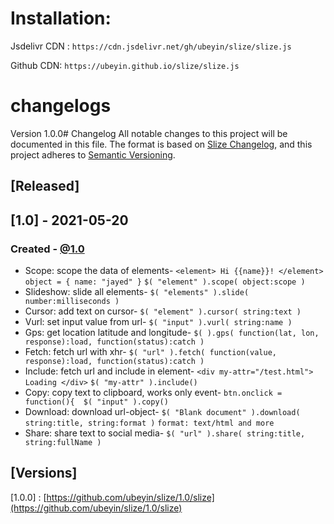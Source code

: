 # Installation:
Jsdelivr CDN : ```https://cdn.jsdelivr.net/gh/ubeyin/slize/slize.js```

Github CDN: ```https://ubeyin.github.io/slize/slize.js```

# changelogs

Version 1.0.0# 
Changelog All notable changes to this project will be documented in this file. 
The format is based on [Slize Changelog](https://keepachangelog.com/en/1.0.0/), and this 
project adheres to [Semantic Versioning](https://semver.org/spec/v2.0.0.html). 

## [Released] 
## [1.0] - 2021-05-20
### Created - [@1.0](https://github.com/ubeyin/1.0/)
- Scope: scope the data of elements- ```<element> Hi {{name}}! </element>```  ```object = { name: "jayed" }``` ```$( "element" ).scope( object:scope )```
- Slideshow: slide all elements-  ```$( "elements" ).slide( number:milliseconds )```
- Cursor: add text on cursor- ```$( "element" ).cursor( string:text )```
- Vurl: set input value from url- ```$( "input" ).vurl( string:name )```
- Gps: get location latitude and longitude- ```$( ).gps( function(lat, lon, response):load, function(status):catch )```
- Fetch: fetch url with xhr- ```$( "url" ).fetch( function(value, response):load, function(status):catch )```
- Include: fetch url and include in element- ```<div my-attr="/test.html"> Loading </div>``` ```$( "my-attr" ).include()```
- Copy: copy text to clipboard, works only event- ```btn.onclick = function(){  $( "input" ).copy()```
- Download: download url-object- ```$( "Blank document" ).download( string:title, string:format )``` ```format: text/html and more```
- Share: share text to social media- ```$( "url" ).share( string:title, string:fullName )```

## [Versions]
 [1.0.0] : [https://github.com/ubeyin/slize/1.0/slize](https://github.com/ubeyin/slize/1.0/slize)

